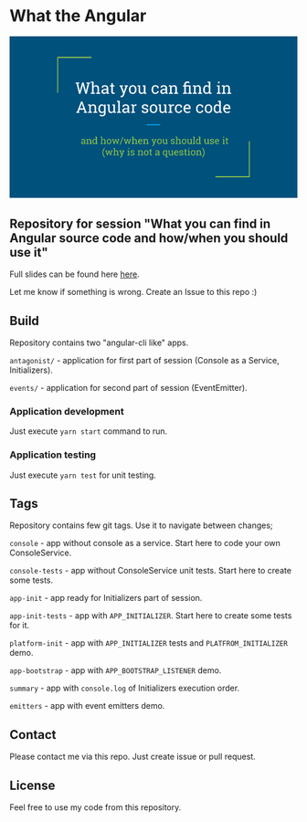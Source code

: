 # What the Angular

![first_slide](./slide.png)

## Repository for session "What you can find in Angular source code  and how/when you should use it"
Full slides can be found here [here](https://docs.google.com/presentation/d/1NIq7qKToHwltc10dxWXEjd0qHBLix48xzIwTtanBlqo/edit?usp=sharing).

Let me know if something is wrong. Create an Issue to this repo :)

## Build
Repository contains two "angular-cli like" apps.

`antagonist/` - application for first part of session (Console as a Service, Initializers).
 
`events/` - application for second part of session (EventEmitter). 

### Application development
Just execute `yarn start` command to run.

### Application testing
Just execute `yarn test` for unit testing.

## Tags
Repository contains few git tags. Use it to navigate between changes;

`console` - app without console as a service. Start here to code your own ConsoleService.

`console-tests` - app without ConsoleService unit tests. Start here to create some tests.

`app-init` - app ready for Initializers part of session.

`app-init-tests` - app with `APP_INITIALIZER`. Start here to create some tests for it.

`platform-init` - app with `APP_INITIALIZER` tests and `PLATFROM_INITIALIZER` demo.

`app-bootstrap` - app with `APP_BOOTSTRAP_LISTENER` demo.

`summary` - app with `console.log` of Initializers execution order.

`emitters` - app with event emitters demo.

## Contact
Please contact me via this repo. Just create issue or pull request.

## License
Feel free to use my code from this repository.